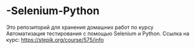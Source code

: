 # -Selenium-Python
Это репозиторий для хранения домашних работ по курсу Автоматизация тестирования с помощью Selenium и Python.
Ссылка на курс: https://stepik.org/course/575/info
